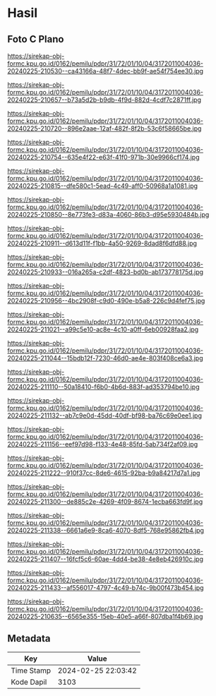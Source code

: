 # Hasil

## Foto C Plano

https://sirekap-obj-formc.kpu.go.id/0162/pemilu/pdpr/31/72/01/10/04/3172011004036-20240225-210530--ca43166a-48f7-4dec-bb9f-ae54f754ee30.jpg

https://sirekap-obj-formc.kpu.go.id/0162/pemilu/pdpr/31/72/01/10/04/3172011004036-20240225-210657--b73a5d2b-b9db-4f9d-882d-4cdf7c2871ff.jpg

https://sirekap-obj-formc.kpu.go.id/0162/pemilu/pdpr/31/72/01/10/04/3172011004036-20240225-210720--896e2aae-12af-482f-8f2b-53c6f58665be.jpg

https://sirekap-obj-formc.kpu.go.id/0162/pemilu/pdpr/31/72/01/10/04/3172011004036-20240225-210754--635e4f22-e63f-41f0-971b-30e9966cf174.jpg

https://sirekap-obj-formc.kpu.go.id/0162/pemilu/pdpr/31/72/01/10/04/3172011004036-20240225-210815--dfe580c1-5ead-4c49-aff0-50968a1a1081.jpg

https://sirekap-obj-formc.kpu.go.id/0162/pemilu/pdpr/31/72/01/10/04/3172011004036-20240225-210850--8e773fe3-d83a-4060-86b3-d95e5930484b.jpg

https://sirekap-obj-formc.kpu.go.id/0162/pemilu/pdpr/31/72/01/10/04/3172011004036-20240225-210911--d613d11f-f1bb-4a50-9269-8dad8f6dfd88.jpg

https://sirekap-obj-formc.kpu.go.id/0162/pemilu/pdpr/31/72/01/10/04/3172011004036-20240225-210933--016a265a-c2df-4823-bd0b-ab173778175d.jpg

https://sirekap-obj-formc.kpu.go.id/0162/pemilu/pdpr/31/72/01/10/04/3172011004036-20240225-210956--4bc2908f-c9d0-490e-b5a8-226c9d4fef75.jpg

https://sirekap-obj-formc.kpu.go.id/0162/pemilu/pdpr/31/72/01/10/04/3172011004036-20240225-211021--a99c5e10-ac8e-4c10-a0ff-6eb00928faa2.jpg

https://sirekap-obj-formc.kpu.go.id/0162/pemilu/pdpr/31/72/01/10/04/3172011004036-20240225-211044--15bdb12f-7230-46d0-ae4e-803f408ce6a3.jpg

https://sirekap-obj-formc.kpu.go.id/0162/pemilu/pdpr/31/72/01/10/04/3172011004036-20240225-211110--50a18410-f6b0-4b6d-883f-ad353794be10.jpg

https://sirekap-obj-formc.kpu.go.id/0162/pemilu/pdpr/31/72/01/10/04/3172011004036-20240225-211132--ab7c9e0d-45dd-40df-bf98-ba76c69e0ee1.jpg

https://sirekap-obj-formc.kpu.go.id/0162/pemilu/pdpr/31/72/01/10/04/3172011004036-20240225-211156--eef97d98-f133-4e48-85fd-5ab734f2af09.jpg

https://sirekap-obj-formc.kpu.go.id/0162/pemilu/pdpr/31/72/01/10/04/3172011004036-20240225-211222--910f37cc-8de6-4615-92ba-b9a84217d7a1.jpg

https://sirekap-obj-formc.kpu.go.id/0162/pemilu/pdpr/31/72/01/10/04/3172011004036-20240225-211300--de885c2e-4269-4f09-8674-1ecba663fd9f.jpg

https://sirekap-obj-formc.kpu.go.id/0162/pemilu/pdpr/31/72/01/10/04/3172011004036-20240225-211338--6661a6e9-8ca6-4070-8df5-768e95862fb4.jpg

https://sirekap-obj-formc.kpu.go.id/0162/pemilu/pdpr/31/72/01/10/04/3172011004036-20240225-211407--16fcf5c6-60ae-4dd4-be38-4e8eb426910c.jpg

https://sirekap-obj-formc.kpu.go.id/0162/pemilu/pdpr/31/72/01/10/04/3172011004036-20240225-211433--af556017-4797-4c49-b74c-9b00f473b454.jpg

https://sirekap-obj-formc.kpu.go.id/0162/pemilu/pdpr/31/72/01/10/04/3172011004036-20240225-210635--6565e355-15eb-40e5-a66f-807dba1f4b69.jpg


## Metadata

| Key        | Value               |
| ---------- | ------------------- |
| Time Stamp | 2024-02-25 22:03:42 |
| Kode Dapil | 3103                |



